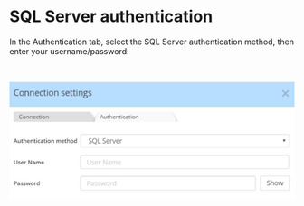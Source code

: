# SQL Server authentication

In the Authentication tab, select the SQL Server authentication method, then enter your username/password:

&nbsp;

![Image](<lib/SQL%20Server%20auth.png>)

&nbsp;

&nbsp;

